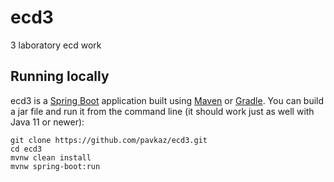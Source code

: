 # ecd3
3 laboratory ecd work

## Running locally
ecd3 is a [Spring Boot](https://spring.io/guides/gs/spring-boot) application built using [Maven](https://spring.io/guides/gs/maven/) or [Gradle](https://spring.io/guides/gs/gradle/). You can build a jar file and run it from the command line (it should work just as well with Java 11 or newer):

```
git clone https://github.com/pavkaz/ecd3.git
cd ecd3
mvnw clean install
mvnw spring-boot:run
```
